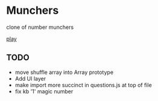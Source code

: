 # Munchers

clone of number munchers

[play](https://asalga.github.io/munchers/)

## TODO
 - move shuffle array into Array prototype
 - Add UI layer
 - make import more succinct in questions.js at top of file
 - fix kb '1' magic number